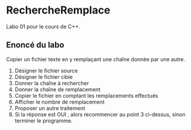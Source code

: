 # RechercheRemplace
Labo 01 pour le cours de C++.

## Enoncé du labo

Copier un fichier texte en y remplaçant une chaîne donnée par une autre.

1. Désigner le fichier source
2. Désigner le fichier cible
3. Donner la chaîne à rechercher
4. Donner la chaîne de remplacement
5. Copier le fichier en comptant les remplacements effectués
6. Afficher le nombre de remplacement
7. Proposer un autre traitement
8. Si la réponse est OUI , alors recommencer au point 3 ci-dessus, sinon terminer le programme.
